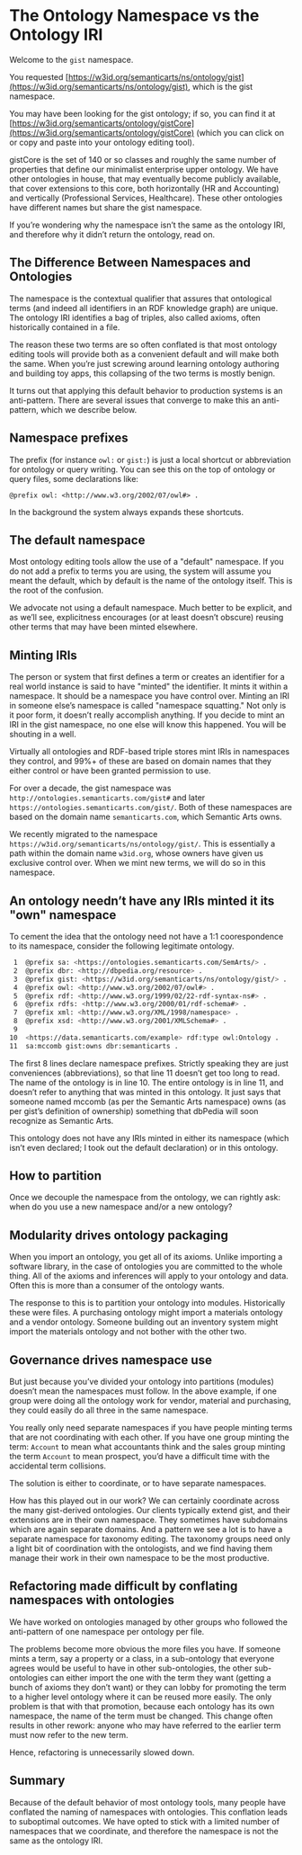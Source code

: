The Ontology Namespace vs the Ontology IRI
=====

Welcome to the `gist` namespace.

You requested [https://w3id.org/semanticarts/ns/ontology/gist](https://w3id.org/semanticarts/ns/ontology/gist), which is the gist namespace.

You may have been looking for the gist ontology; if so, you can find it at
[https://w3id.org/semanticarts/ontology/gistCore](https://w3id.org/semanticarts/ontology/gistCore)
(which you can click on or copy and paste into your ontology editing
tool).

gistCore is the set of 140 or so classes and roughly the same number
of properties that define our minimalist enterprise upper ontology.
We have other ontologies in house, that may eventually become publicly
available, that cover extensions to this core, both horizontally (HR and
Accounting) and vertically (Professional Services, Healthcare). These
other ontologies have different names but share the gist namespace.

If you’re wondering why the namespace isn’t the same as the ontology IRI,
and therefore why it didn’t return the ontology, read on.

The Difference Between Namespaces and Ontologies
-----

The namespace is the contextual qualifier that assures that ontological
terms (and indeed all identifiers in an RDF knowledge graph) are unique.
The ontology IRI identifies a bag of triples, also called axioms, often
historically contained in a file.

The reason these two terms are so often conflated is that most ontology
editing tools will provide both as a convenient default and will make both
the same. When you’re just screwing around learning ontology authoring
and building toy apps, this collapsing of the two terms is mostly benign.

It turns out that applying this default behavior to production systems is
an anti-pattern. There are several issues that converge to make this an
anti-pattern, which we describe below.

Namespace prefixes
-----

The prefix (for instance `owl:` or `gist:`) is just a local shortcut or abbreviation
for ontology or query writing. You can see this on the top of ontology
or query files, some declarations like:

`@prefix owl: <http://www.w3.org/2002/07/owl#> .`

In the background the system always expands these shortcuts.

The default namespace
-----

Most ontology editing tools allow the use of a "default" namespace. If
you do not add a prefix to terms you are using, the system will assume
you meant the default, which by default is the name of the ontology
itself. This is the root of the confusion.

We advocate not using a default namespace. Much better to be explicit,
and as we’ll see, explicitness encourages (or at least doesn’t obscure)
reusing other terms that may have been minted elsewhere.

Minting IRIs
-----

The person or system that first defines a term or creates an identifier
for a real world instance is said to have "minted" the identifier. It
mints it within a namespace. It should be a namespace you have
control over. Minting an IRI in someone else’s namespace is called
"namespace squatting." Not only is it poor form, it doesn’t really
accomplish anything. If you decide to mint an IRI in the gist
namespace, no one else will know this happened. You will be shouting
in a well.

Virtually all ontologies and RDF-based triple stores mint IRIs in
namespaces they control, and 99%+ of these are based on domain names
that they either control or have been granted permission to use.

For over a decade, the gist namespace was `http://ontologies.semanticarts.com/gist#`
and later `https://ontologies.semanticarts.com/gist/`. Both of these namespaces
are based on the domain name `semanticarts.com`, which Semantic Arts owns.

We recently migrated to the namespace `https://w3id.org/semanticarts/ns/ontology/gist/`.
This is essentially a path within the domain name `w3id.org`, whose owners
have given us exclusive control over. When we mint new terms, we will do so
in this namespace.

An ontology needn’t have any IRIs minted it its "own" namespace
-----

To cement the idea that the ontology need not have a 1:1 coorespondence to
its namespace, consider the following legitimate ontology.

```bash
 1  @prefix sa: <https://ontologies.semanticarts.com/SemArts/> .
 2  @prefix dbr: <http://dbpedia.org/resource> .
 3  @prefix gist: <https://w3id.org/semanticarts/ns/ontology/gist/> .
 4  @prefix owl: <http://www.w3.org/2002/07/owl#> .
 5  @prefix rdf: <http://www.w3.org/1999/02/22-rdf-syntax-ns#> .
 6  @prefix rdfs: <http://www.w3.org/2000/01/rdf-schema#> .
 7  @prefix xml: <http://www.w3.org/XML/1998/namespace> .
 8  @prefix xsd: <http://www.w3.org/2001/XMLSchema#> .
 9  
10  <https://data.semanticarts.com/example> rdf:type owl:Ontology .
11  sa:mccomb gist:owns dbr:semanticarts .
```

The first 8 lines declare namespace prefixes. Strictly speaking they are
just conveniences (abbreviations), so that line 11 doesn’t get too long
to read. The name of the ontology is in line 10. The entire ontology is
in line 11, and doesn’t refer to anything that was minted in this ontology.
It just says that someone named mccomb (as per the Semantic Arts
namespace) owns (as per gist’s definition of ownership) something
that dbPedia will soon recognize as Semantic Arts.

This ontology does not have any IRIs minted in either its namespace
(which isn’t even declared; I took out the default declaration) or
in this ontology.

How to partition
-----

Once we decouple the namespace from the ontology, we can rightly ask:
when do you use a new namespace and/or a new ontology?

Modularity drives ontology packaging
-----

When you import an ontology, you get all of its axioms. Unlike
importing a software library, in the case of ontologies you are
committed to the whole thing. All of the axioms and inferences will
apply to your ontology and data. Often this is more than a consumer
of the ontology wants.

The response to this is to partition your ontology into modules.
Historically these were files. A purchasing ontology might import a
materials ontology and a vendor ontology. Someone building out an
inventory system might import the materials ontology and not bother
with the other two.

Governance drives namespace use
-----

But just because you’ve divided your ontology into partitions (modules)
doesn’t mean the namespaces must follow. In the above example, if one
group were doing all the ontology work for vendor, material and purchasing,
they could easily do all three in the same namespace.

You really only need separate namespaces if you have people minting
terms that are not coordinating with each other. If you have one group
minting the term: `Account` to mean what accountants think and the
sales group minting the term `Account` to mean prospect, you’d have
a difficult time with the accidental term collisions.

The solution is either to coordinate, or to have separate namespaces.

How has this played out in our work? We can certainly coordinate
across the many gist-derived ontologies. Our clients typically extend
gist, and their extensions are in their own namespace. They sometimes
have subdomains which are again separate domains. And a pattern we see
a lot is to have a separate namespace for taxonomy editing. The
taxonomy groups need only a light bit of coordination with the
ontologists, and we find having them manage their work in their own
namespace to be the most productive.

Refactoring made difficult by conflating namespaces with ontologies
-----

We have worked on ontologies managed by other groups who followed
the anti-pattern of one namespace per ontology per file.

The problems become more obvious the more files you have. If someone
mints a term, say a property or a class, in a sub-ontology that everyone
agrees would be useful to have in other sub-ontologies, the other
sub-ontologies can either import the one with the term they want
(getting a bunch of axioms they don’t want) or they can lobby for
promoting the term to a higher level ontology where it can be reused
more easily. The only problem is that with that promotion, because
each ontology has its own namespace, the name of the term must be
changed. This change often results in other rework: anyone who may
have referred to the earlier term must now refer to the new term.

Hence, refactoring is unnecessarily slowed down.

Summary
-----

Because of the default behavior of most ontology tools, many people have
conflated the naming of namespaces with ontologies. This conflation
leads to suboptimal outcomes. We have opted to stick with a limited
number of namespaces that we coordinate, and therefore the namespace
is not the same as the ontology IRI.
